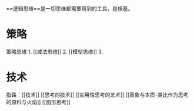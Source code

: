 ==逻辑思维==是一切思维都需要用到的工具，是根基。
# 策略
策略思维
	1. [[减法思维]]
	2. [[模型思维]]
	3.

# 技术
指路：[[技术]]
[[思考的技术]]
[[实用性思考的艺术]]
[[表象与本质-类比作为思考的原料与火焰]]
[[图形思考]]
